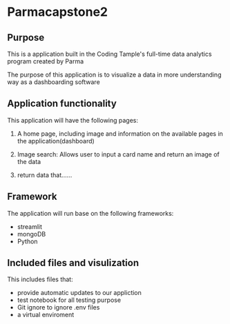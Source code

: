 # Parmacapstone2

## Purpose
This is a application built in the Coding Tample's full-time data analytics program created by Parma

The purpose of this application is to visualize a data in more understanding way as a dashboarding software

## Application functionality
This application will have the following pages:

1. A home page, including image and information on the available pages in the application(dashboard)
2. Image search: Allows user to input a card name and return an image of the data



5. return data that......

## Framework
The application will run base on the following frameworks:

- streamlit 
- mongoDB
- Python

## Included files and visulization
This includes files that:
- provide automatic updates to our appliction
- test notebook for all testing purpose
- Git ignore to ignore .env files
- a virtual enviroment